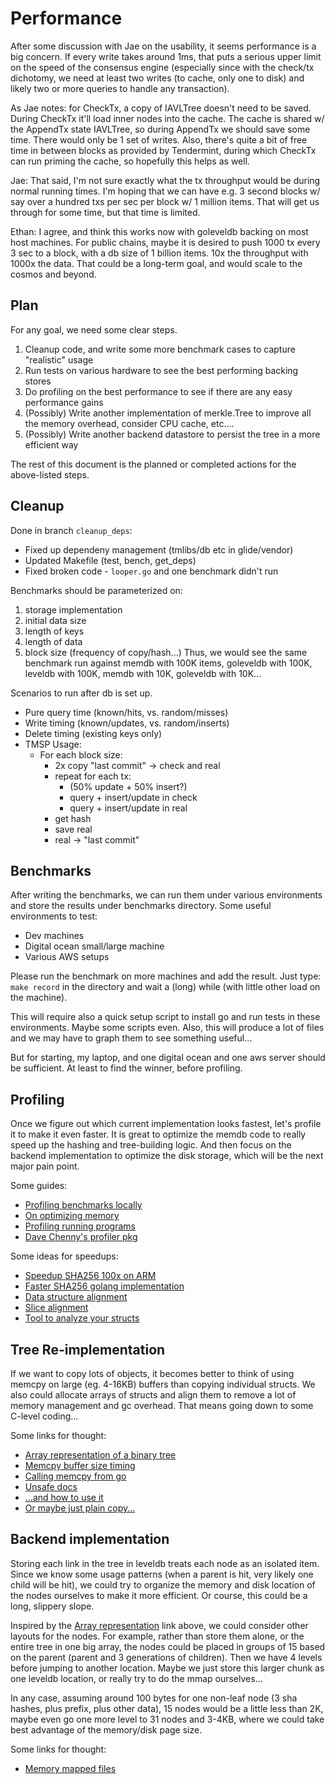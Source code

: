 # Performance

After some discussion with Jae on the usability, it seems performance is a big concern.  If every write takes around 1ms, that puts a serious upper limit on the speed of the consensus engine (especially since with the check/tx dichotomy, we need at least two writes (to cache, only one to disk) and likely two or more queries to handle any transaction).

As Jae notes: for CheckTx, a copy of IAVLTree doesn't need to be saved. During CheckTx it'll load inner nodes into the cache. The cache is shared w/ the AppendTx state IAVLTree, so during AppendTx we should save some time. There would only be 1 set of writes. Also, there's quite a bit of free time in between blocks as provided by Tendermint, during which CheckTx can run priming the cache, so hopefully this helps as well.

Jae: That said, I'm not sure exactly what the tx throughput would be during normal running times. I'm hoping that we can have e.g. 3 second blocks w/ say over a hundred txs per sec per block w/ 1 million items. That will get us through for some time, but that time is limited.

Ethan: I agree, and think this works now with goleveldb backing on most host machines.  For public chains, maybe it is desired to push 1000 tx every 3 sec to a block, with a db size of 1 billion items.  10x the throughput with 1000x the data.  That could be a long-term goal, and would scale to the cosmos and beyond.

## Plan

For any goal, we need some clear steps.

1) Cleanup code, and write some more benchmark cases to capture "realistic" usage
2) Run tests on various hardware to see the best performing backing stores
3) Do profiling on the best performance to see if there are any easy performance gains
4) (Possibly) Write another implementation of merkle.Tree to improve all the memory overhead, consider CPU cache, etc....
5) (Possibly) Write another backend datastore to persist the tree in a more efficient way

The rest of this document is the planned or completed actions for the above-listed steps.

## Cleanup

Done in branch `cleanup_deps`:
  * Fixed up dependeny management (tmlibs/db etc in glide/vendor)
  * Updated Makefile (test, bench, get_deps)
  * Fixed broken code - `looper.go` and one benchmark didn't run

Benchmarks should be parameterized on:
  1) storage implementation
  2) initial data size
  3) length of keys
  4) length of data
  5) block size (frequency of copy/hash...)
Thus, we would see the same benchmark run against memdb with 100K items, goleveldb with 100K, leveldb with 100K, memdb with 10K, goleveldb with 10K...

Scenarios to run after db is set up.
  * Pure query time (known/hits, vs. random/misses)
  * Write timing (known/updates, vs. random/inserts)
  * Delete timing (existing keys only)
  * TMSP Usage:
    * For each block size:
      * 2x copy "last commit" -> check and real
      * repeat for each tx:
        * (50% update + 50% insert?)
        * query + insert/update in check
        * query + insert/update in real
      * get hash
      * save real
      * real -> "last commit"


## Benchmarks

After writing the benchmarks, we can run them under various environments and store the results under benchmarks directory.  Some useful environments to test:

  * Dev machines
  * Digital ocean small/large machine
  * Various AWS setups

Please run the benchmark on more machines and add the result.  Just type: `make record` in the directory and wait a (long) while (with little other load on the machine).

This will require also a quick setup script to install go and run tests in these environments.  Maybe some scripts even. Also, this will produce a lot of files and we may have to graph them to see something useful...

But for starting, my laptop, and one digital ocean and one aws server should be sufficient. At least to find the winner, before profiling.


## Profiling

Once we figure out which current implementation looks fastest, let's profile it to make it even faster.  It is great to optimize the memdb code to really speed up the hashing and tree-building logic.  And then focus on the backend implementation to optimize the disk storage, which will be the next major pain point.

Some guides:

  * [Profiling benchmarks locally](https://medium.com/@hackintoshrao/daily-code-optimization-using-benchmarks-and-profiling-in-golang-gophercon-india-2016-talk-874c8b4dc3c5#.jmnd8w2qr)
  * [On optimizing memory](https://signalfx.com/blog/a-pattern-for-optimizing-go-2/)
  * [Profiling running programs](https://blog.ralch.com/articles/golang-performance-and-memory-analysis/)
  * [Dave Chenny's profiler pkg](https://github.com/pkg/profile)

Some ideas for speedups:

  * [Speedup SHA256 100x on ARM](https://blog.min.io/accelerating-sha256-by-100x-in-golang-on-arm/)
  * [Faster SHA256 golang implementation](https://github.com/minio/sha256-simd)
  * [Data structure alignment](http://stackoverflow.com/questions/39063530/optimising-datastructure-word-alignment-padding-in-golang)
  * [Slice alignment](http://blog.chewxy.com/2016/07/25/on-the-memory-alignment-of-go-slice-values/)
  * [Tool to analyze your structs](https://github.com/dominikh/go-structlayout)

## Tree Re-implementation

If we want to copy lots of objects, it becomes better to think of using memcpy on large (eg. 4-16KB) buffers than copying individual structs.  We also could allocate arrays of structs and align them to remove a lot of memory management and gc overhead. That means going down to some C-level coding...

Some links for thought:

  * [Array representation of a binary tree](http://www.cse.hut.fi/en/research/SVG/TRAKLA2/tutorials/heap_tutorial/taulukkona.html)
  * [Memcpy buffer size timing](http://stackoverflow.com/questions/21038965/why-does-the-speed-of-memcpy-drop-dramatically-every-4kb)
  * [Calling memcpy from go](https://github.com/jsgilmore/shm/blob/master/memcpy.go)
  * [Unsafe docs](https://godoc.org/unsafe)
  * [...and how to use it](https://copyninja.info/blog/workaround-gotypesystems.html)
  * [Or maybe just plain copy...](https://godoc.org/builtin#copy)

## Backend implementation

Storing each link in the tree in leveldb treats each node as an isolated item.  Since we know some usage patterns (when a parent is hit, very likely one child will be hit), we could try to organize the memory and disk location of the nodes ourselves to make it more efficient.  Or course, this could be a long, slippery slope.

Inspired by the [Array representation](http://www.cse.hut.fi/en/research/SVG/TRAKLA2/tutorials/heap_tutorial/taulukkona.html) link above, we could consider other layouts for the nodes. For example, rather than store them alone, or the entire tree in one big array, the nodes could be placed in groups of 15 based on the parent (parent and 3 generations of children).  Then we have 4 levels before jumping to another location.  Maybe we just store this larger chunk as one leveldb location, or really try to do the mmap ourselves...

In any case, assuming around 100 bytes for one non-leaf node (3 sha hashes, plus prefix, plus other data), 15 nodes would be a little less than 2K, maybe even go one more level to 31 nodes and 3-4KB, where we could take best advantage of the memory/disk page size.

Some links for thought:

  * [Memory mapped files](https://github.com/edsrzf/mmap-go)
